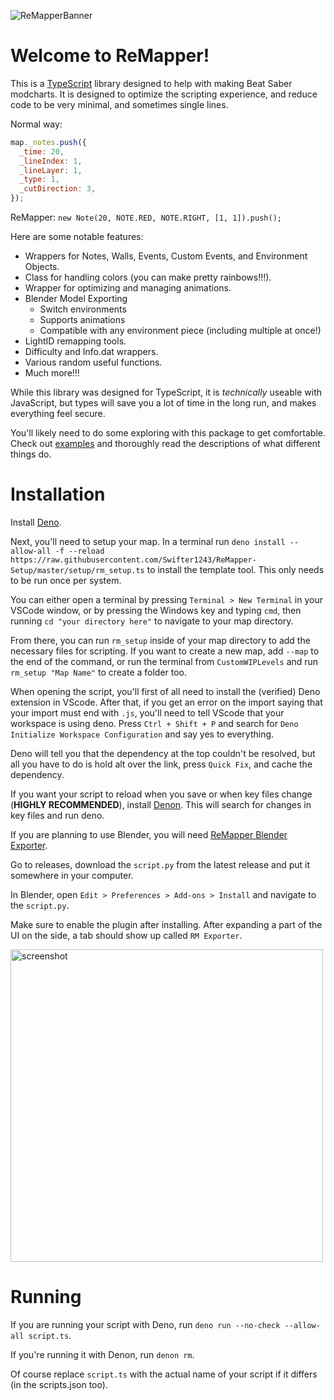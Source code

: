 ![ReMapperBanner](https://user-images.githubusercontent.com/86539501/184691427-0e8853fc-878a-4c0b-b976-970f7dac8818.png)

# Welcome to ReMapper!

This is a [TypeScript](https://www.typescriptlang.org/) library designed to help with making Beat Saber modcharts. It is designed to optimize the scripting experience, and reduce code to be very minimal, and sometimes single lines.

Normal way:

```js
map._notes.push({
  _time: 20,
  _lineIndex: 1,
  _lineLayer: 1,
  _type: 1,
  _cutDirection: 3,
});
```

ReMapper: `new Note(20, NOTE.RED, NOTE.RIGHT, [1, 1]).push();`

Here are some notable features:

- Wrappers for Notes, Walls, Events, Custom Events, and Environment Objects.
- Class for handling colors (you can make pretty rainbows!!!).
- Wrapper for optimizing and managing animations.
- Blender Model Exporting
  - Switch environments
  - Supports animations
  - Compatible with any environment piece (including multiple at once!)
- LightID remapping tools.
- Difficulty and Info.dat wrappers.
- Various random useful functions.
- Much more!!!

While this library was designed for TypeScript, it is _technically_ useable with
JavaScript, but types will save you a lot of time in the long run, and makes
everything feel secure.

You'll likely need to do some exploring with this package to get comfortable.
Check out
[examples](https://github.com/Swifter1243/ReMapper/blob/master/examples.md) and
thoroughly read the descriptions of what different things do.

# Installation

Install [Deno](https://deno.land/).

Next, you'll need to setup your map. In a terminal run
`deno install --allow-all -f --reload https://raw.githubusercontent.com/Swifter1243/ReMapper-Setup/master/setup/rm_setup.ts`
to install the template tool. This only needs to be run once per system.

You can either open a terminal by pressing `Terminal > New Terminal` in your
VSCode window, or by pressing the Windows key and typing `cmd`, then running
`cd "your directory here"` to navigate to your map directory.

From there, you can run `rm_setup` inside of your map directory to add the
necessary files for scripting. If you want to create a new map, add `--map` to
the end of the command, or run the terminal from `CustomWIPLevels` and run
`rm_setup "Map Name"` to create a folder too.

When opening the script, you'll first of all need to install the (verified) Deno extension in VScode. After that, if you get an error on the import saying that your import must end with `.js`, you'll need to tell VScode that your workspace is using deno. Press `Ctrl + Shift + P` and search for `Deno Initialize Workspace Configuration` and say yes to everything.

Deno will tell you that the dependency at the top couldn't be resolved, but all you have to do is hold alt over the link, press `Quick Fix`, and cache the dependency.

If you want your script to reload when you save or when key files change
(**HIGHLY RECOMMENDED**), install [Denon](https://deno.land/x/denon). This will
search for changes in key files and run deno.

If you are planning to use Blender, you will need
[ReMapper Blender Exporter](https://github.com/Swifter1243/ReMapper-Blender-Exporter).

Go to releases, download the `script.py` from the latest release and put it
somewhere in your computer.

In Blender, open `Edit > Preferences > Add-ons > Install` and navigate to the `script.py`.

Make sure to enable the plugin after installing. After expanding a part of the UI on the side, a tab should show up called `RM Exporter`.

<img src="https://user-images.githubusercontent.com/61858676/183328172-f9cb8533-6dc3-4363-a5cc-70340d3cb1bf.jpg" alt="screenshot" width="500"/>

# Running

If you are running your script with Deno, run
`deno run --no-check --allow-all script.ts`.

If you're running it with Denon, run `denon rm`.

Of course replace `script.ts` with the actual name of your script if it differs
(in the scripts.json too).
